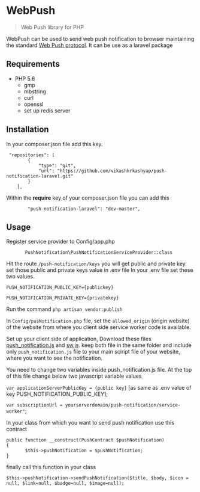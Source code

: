 # WebPush
> Web Push library for PHP

WebPush can be used to send web push notification to browser maintaining the standard  [Web Push protocol](https://tools.ietf.org/html/draft-thomson-webpush-protocol-00).
It can be use as a laravel package

## Requirements
* PHP 5.6
  * gmp
  * mbstring
  * curl
  * openssl
  * set up redis server


## Installation
In your composer.json file add this key.

```$xslt
 "repositories": [
        {
            "type": "git",
            "url": "https://github.com/vikashkrkashyap/push-notification-laravel.git"
        }
    ],
```

Within the **require** key of your composer.json file you can add this

```        "push-notification-laravel": "dev-master",```

## Usage

Register service provider to Config/app.php

``        PushNotification\PushNotificationServiceProvider::class
``

Hit the route ```/push-notification/keys``` you will get public and private key. set those public and private keys value in .env file
In your .env file set these two values.

``PUSH_NOTIFICATION_PUBLIC_KEY={publickey}``

``PUSH_NOTIFICATION_PRIVATE_KEY={privatekey}``


Run the command ``php artisan vendor:publish``

In ``Config/pusNotification.php`` file, set the `allowed_origin` (origin website) of the website from where you client side service worker code is available.



Set up your client side of application, Download these files [push_notification.js](https://gist.github.com/vikashkrkashyap/28caed06acc004f7d1331cecc1c93f44) and [sw.js](https://gist.github.com/vikashkrkashyap/244963f0be7f20ec64a9523d1aef3067). keep both file in the same folder and include only ``push_notification.js`` file to your main sciript file of your website, where you want to see the notification.

You need to change two variables inside push_notification.js file. At the top of this file change below two javascript variable values


```var applicationServerPublicKey = {public key}``` [as same as .env value of key PUSH_NOTIFICATION_PUBLIC_KEY];

```var subscriptionUrl = yourserverdomain/push-notification/service-worker"```;


In your class from which you want to send push notification use this contract

````
public function __construct(PushContract $pushNotification)
{
       $this->pushNotification = $pushNotification;
}

````

finally call this function in your class

``
$this->pushNotification->sendPushNotification($title, $body, $icon = null, $link=null, $badge=null, $image=null);
``



